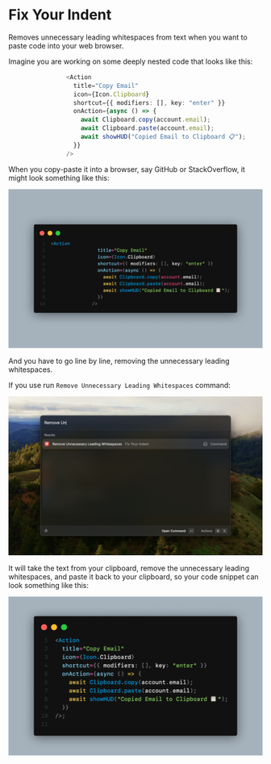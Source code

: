 # Fix Your Indent

Removes unnecessary leading whitespaces from text when you want to paste code into your web browser.

Imagine you are working on some deeply nested code that looks like this:

```ts
                <Action
                  title="Copy Email"
                  icon={Icon.Clipboard}
                  shortcut={{ modifiers: [], key: "enter" }}
                  onAction={async () => {
                    await Clipboard.copy(account.email);
                    await Clipboard.paste(account.email);
                    await showHUD("Copied Email to Clipboard 📋");
                  }}
                />
```

When you copy-paste it into a browser, say GitHub or StackOverflow, it might look  something like this:

![Some deeply nested code](./media/fix-your-indent-1.png)

And you have to go line by line, removing the unnecessary leading whitespaces.

If you use run `Remove Unnecessary Leading Whitespaces` command:

![Raycast screenshot of running the command](./media/fix-your-indent-2.png)

It will take the text from your clipboard, remove the unnecessary leading whitespaces, and paste it back to your clipboard, so your code snippet can look something like this:

![Code with proper formatting](./media/fix-your-indent-3.png)
